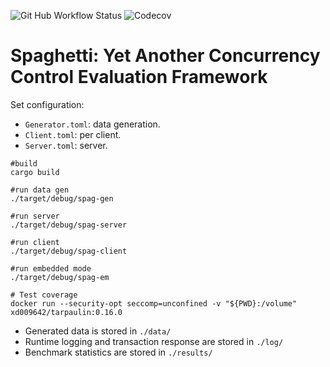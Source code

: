 ![Git Hub Workflow Status](https://img.shields.io/github/workflow/status/jackwaudby/spaghetti/Rust?logo=Github)
![Codecov](https://img.shields.io/codecov/c/github/jackwaudby/spaghetti?logo=codecov)

# Spaghetti: Yet Another Concurrency Control Evaluation Framework

Set configuration:
* `Generator.toml`: data generation.
* `Client.toml`: per client.
* `Server.toml`: server.

```
#build
cargo build

#run data gen
./target/debug/spag-gen

#run server
./target/debug/spag-server

#run client
./target/debug/spag-client

#run embedded mode
./target/debug/spag-em

# Test coverage
docker run --security-opt seccomp=unconfined -v "${PWD}:/volume" xd009642/tarpaulin:0.16.0
```

* Generated data is stored in `./data/`
* Runtime logging and transaction response are stored in `./log/`
* Benchmark statistics are stored in `./results/`
